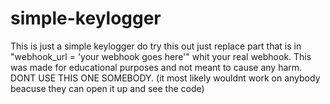 # simple-keylogger
This is just a simple keylogger do try this out just replace part that is in "webhook_url = 'your webhook goes here'" whit your real webhook.
This was made for educational purposes and not meant to cause any harm.
DONT USE THIS ONE SOMEBODY. (it most likely wouldnt work on anybody beacuse they can open it up and see the code)
